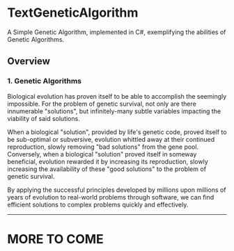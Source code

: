 # TextGeneticAlgorithm
A Simple Genetic Algorithm, implemented in C#, exemplifying the abilities of Genetic Algorithms.

## Overview
### 1. Genetic Algorithms
Biological evolution has proven itself to be able to accomplish the seemingly impossible. For the problem of genetic survival, not only are there
innumerable "solutions", but infinitely-many subtle variables impacting the viability of said solutions. 

When a biological "solution", provided by life's genetic code, proved itself to be sub-optimal or subversive, evolution whittled away 
at their continued reproduction, slowly removing "bad solutions" from the gene pool. Conversely, when a biological "solution" proved 
itself in someway beneficial, evolution rewarded it by increasing its reproduction, slowly increasing the availability of these 
"good solutions" to the problem of genetic survival.

By applying the successful principles developed by millions upon millions of years of evolution to real-world problems through software,
we can find efficient solutions to complex problems quickly and effectively.

---
# MORE TO COME
